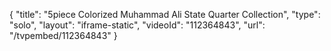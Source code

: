 {
    "title": "5piece Colorized Muhammad Ali State Quarter Collection",
    "type": "solo",
    "layout": "iframe-static",
    "videoId": "112364843",
    "url": "\/tvpembed\/112364843"
}